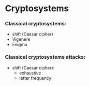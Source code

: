 # Cryptosystems

### Classical cryptosystems:
* shift (Caesar cipher)
* Vigenere
* Enigma

### Classical cryptosystems attacks:
* shift (Caesar cipher):
  * exhaustive
  * letter frequency
